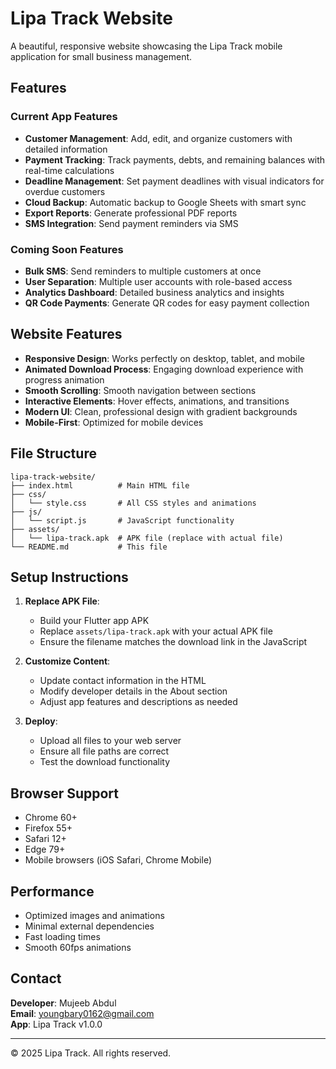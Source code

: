 # Lipa Track Website

A beautiful, responsive website showcasing the Lipa Track mobile application for small business management.

## Features

### Current App Features
- **Customer Management**: Add, edit, and organize customers with detailed information
- **Payment Tracking**: Track payments, debts, and remaining balances with real-time calculations
- **Deadline Management**: Set payment deadlines with visual indicators for overdue customers
- **Cloud Backup**: Automatic backup to Google Sheets with smart sync
- **Export Reports**: Generate professional PDF reports
- **SMS Integration**: Send payment reminders via SMS

### Coming Soon Features
- **Bulk SMS**: Send reminders to multiple customers at once
- **User Separation**: Multiple user accounts with role-based access
- **Analytics Dashboard**: Detailed business analytics and insights
- **QR Code Payments**: Generate QR codes for easy payment collection

## Website Features

- **Responsive Design**: Works perfectly on desktop, tablet, and mobile
- **Animated Download Process**: Engaging download experience with progress animation
- **Smooth Scrolling**: Smooth navigation between sections
- **Interactive Elements**: Hover effects, animations, and transitions
- **Modern UI**: Clean, professional design with gradient backgrounds
- **Mobile-First**: Optimized for mobile devices

## File Structure

```
lipa-track-website/
├── index.html          # Main HTML file
├── css/
│   └── style.css       # All CSS styles and animations
├── js/
│   └── script.js       # JavaScript functionality
├── assets/
│   └── lipa-track.apk  # APK file (replace with actual file)
└── README.md           # This file
```

## Setup Instructions

1. **Replace APK File**: 
   - Build your Flutter app APK
   - Replace `assets/lipa-track.apk` with your actual APK file
   - Ensure the filename matches the download link in the JavaScript

2. **Customize Content**:
   - Update contact information in the HTML
   - Modify developer details in the About section
   - Adjust app features and descriptions as needed

3. **Deploy**:
   - Upload all files to your web server
   - Ensure all file paths are correct
   - Test the download functionality

## Browser Support

- Chrome 60+
- Firefox 55+
- Safari 12+
- Edge 79+
- Mobile browsers (iOS Safari, Chrome Mobile)

## Performance

- Optimized images and animations
- Minimal external dependencies
- Fast loading times
- Smooth 60fps animations

## Contact

**Developer**: Mujeeb Abdul  
**Email**: youngbary0162@gmail.com  
**App**: Lipa Track v1.0.0

---

© 2025 Lipa Track. All rights reserved.

